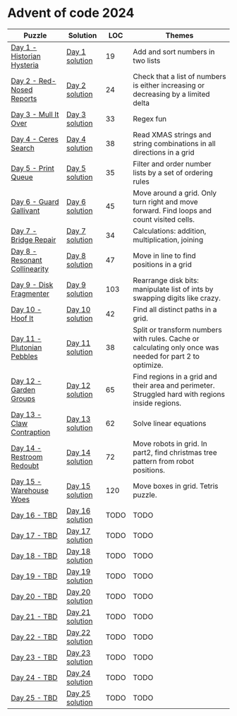 # Advent of code 2024

| Puzzle                                                               | Solution                                    | LOC  | Themes                                                                                                   |
|----------------------------------------------------------------------|---------------------------------------------|------|----------------------------------------------------------------------------------------------------------|
| [Day 1 - Historian Hysteria](https://adventofcode.com/2024/day/1)    | [Day 1 solution](src/main/kotlin/Day01.kt)  | 19   | Add and sort numbers in two lists                                                                        |
| [Day 2 - Red-Nosed Reports](https://adventofcode.com/2024/day/2)     | [Day 2 solution](src/main/kotlin/Day02.kt)  | 24   | Check that a list of numbers is either increasing or decreasing by a limited delta                       |
| [Day 3 - Mull It Over](https://adventofcode.com/2024/day/3)          | [Day 3 solution](src/main/kotlin/Day03.kt)  | 33   | Regex fun                                                                                                |
| [Day 4 - Ceres Search](https://adventofcode.com/2024/day/4)          | [Day 4 solution](src/main/kotlin/Day04.kt)  | 38   | Read XMAS strings and string combinations in all directions in a grid                                    |
| [Day 5 - Print Queue](https://adventofcode.com/2024/day/5)           | [Day 5 solution](src/main/kotlin/Day05.kt)  | 35   | Filter and order number lists by a set of ordering rules                                                 |
| [Day 6 - Guard Gallivant](https://adventofcode.com/2024/day/6)       | [Day 6 solution](src/main/kotlin/Day06.kt)  | 45   | Move around a grid. Only turn right and move forward. Find loops and count visited cells.                |
| [Day 7 - Bridge Repair](https://adventofcode.com/2024/day/7)         | [Day 7 solution](src/main/kotlin/Day07.kt)  | 34   | Calculations: addition, multiplication, joining                                                          |
| [Day 8 - Resonant Collinearity](https://adventofcode.com/2024/day/8) | [Day 8 solution](src/main/kotlin/Day08.kt)  | 47   | Move in line to find positions in a grid                                                                 |
| [Day 9 - Disk Fragmenter](https://adventofcode.com/2024/day/9)       | [Day 9 solution](src/main/kotlin/Day09.kt)  | 103  | Rearrange disk bits: manipulate list of ints by swapping digits like crazy.                              |
| [Day 10 - Hoof It](https://adventofcode.com/2024/day/10)             | [Day 10 solution](src/main/kotlin/Day10.kt) | 42   | Find all distinct paths in a grid.                                                                       |
| [Day 11 - Plutonian Pebbles](https://adventofcode.com/2024/day/11)   | [Day 11 solution](src/main/kotlin/Day11.kt) | 38   | Split or transform numbers with rules. Cache or calculating only once was needed for part 2 to optimize. |
| [Day 12 - Garden Groups](https://adventofcode.com/2024/day/12)       | [Day 12 solution](src/main/kotlin/Day12.kt) | 65   | Find regions in a grid and their area and perimeter. Struggled hard with regions inside regions.         |
| [Day 13 - Claw Contraption](https://adventofcode.com/2024/day/13)    | [Day 13 solution](src/main/kotlin/Day13.kt) | 62   | Solve linear equations                                                                                   |
| [Day 14 - Restroom Redoubt](https://adventofcode.com/2024/day/14)    | [Day 14 solution](src/main/kotlin/Day14.kt) | 72   | Move robots in grid. In part2, find christmas tree pattern from robot positions.                         |
| [Day 15 - Warehouse Woes](https://adventofcode.com/2024/day/15)      | [Day 15 solution](src/main/kotlin/Day15.kt) | 120  | Move boxes in grid. Tetris puzzle.                                                                       |
| [Day 16 - TBD](https://adventofcode.com/2024/day/16)                 | [Day 16 solution](src/main/kotlin/Day16.kt) | TODO | TODO                                                                                                     |
| [Day 17 - TBD](https://adventofcode.com/2024/day/17)                 | [Day 17 solution](src/main/kotlin/Day17.kt) | TODO | TODO                                                                                                     |
| [Day 18 - TBD](https://adventofcode.com/2024/day/18)                 | [Day 18 solution](src/main/kotlin/Day18.kt) | TODO | TODO                                                                                                     |
| [Day 19 - TBD](https://adventofcode.com/2024/day/19)                 | [Day 19 solution](src/main/kotlin/Day19.kt) | TODO | TODO                                                                                                     |
| [Day 20 - TBD](https://adventofcode.com/2024/day/20)                 | [Day 20 solution](src/main/kotlin/Day20.kt) | TODO | TODO                                                                                                     |
| [Day 21 - TBD](https://adventofcode.com/2024/day/21)                 | [Day 21 solution](src/main/kotlin/Day21.kt) | TODO | TODO                                                                                                     |
| [Day 22 - TBD](https://adventofcode.com/2024/day/22)                 | [Day 22 solution](src/main/kotlin/Day22.kt) | TODO | TODO                                                                                                     |
| [Day 23 - TBD](https://adventofcode.com/2024/day/23)                 | [Day 23 solution](src/main/kotlin/Day23.kt) | TODO | TODO                                                                                                     |
| [Day 24 - TBD](https://adventofcode.com/2024/day/24)                 | [Day 24 solution](src/main/kotlin/Day24.kt) | TODO | TODO                                                                                                     |
| [Day 25 - TBD](https://adventofcode.com/2024/day/25)                 | [Day 25 solution](src/main/kotlin/Day25.kt) | TODO | TODO                                                                                                     |
